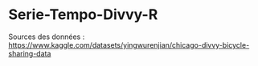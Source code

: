 # Serie-Tempo-Divvy-R

Sources des données : https://www.kaggle.com/datasets/yingwurenjian/chicago-divvy-bicycle-sharing-data
